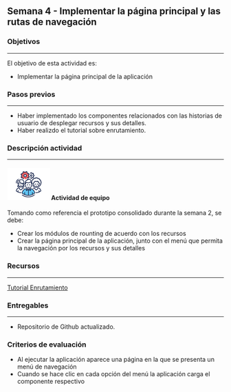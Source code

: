 ## Semana 4 - Implementar la página principal y las rutas de navegación

### Objetivos

---

El objetivo de esta actividad es:

- Implementar la página principal de la aplicación

### Pasos previos

---

- Haber implementado los componentes relacionados con las historias de usuario de desplegar recursos y sus detalles.
- Haber realizdo el tutorial sobre enrutamiento.

### Descripción actividad

---

#### ![](./../../assets/images/grupo.png) Actividad de equipo

Tomando como referencia el prototipo consolidado durante la semana 2, se debe:

- Crear los módulos de rounting de acuerdo con los recursos
- Crear la página principal de la aplicación, junto con el menú que permita la navegación por los recursos y sus detalles

### Recursos

---

[Tutorial Enrutamiento](https://misovirtual.virtual.uniandes.edu.co/codelabs/angular-routing/#0)

### Entregables

---

- Repositorio de Github actualizado.

### Criterios de evaluación

- Al ejecutar la aplicación aparece una página en la que se presenta un menú de navegación
- Cuando se hace clic en cada opción del menú la aplicación carga el componente respectivo
